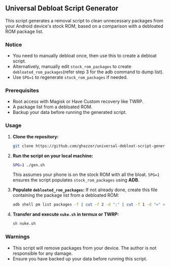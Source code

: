 ## Universal Debloat Script Generator

This script generates a removal script to clean unnecessary packages from your Android device's stock ROM, based on a comparison with a debloated ROM package list.

### Notice
- You need to manually debloat once, then use this to create a debloat script.
- Alternatively, manually edit `stock_rom_packages` to create `debloated_rom_packages`(refer step 3 for the adb command to dump list).
- Use `SPG=1` to regenerate `stock_rom_packages` if needed.

### Prerequisites
- Root access with Magisk or Have Custom recovery like TWRP.
- A package list from a debloated ROM.
- Backup your data before running the generated script.

### Usage

1. **Clone the repository:**
    ```bash
    git clone https://github.com/ghazzor/universal-debloat-script-generator.git
    ```

2. **Run the script on your local machine:**
    ```bash
    SPG=1 ./gen.sh
    ```
    This assumes your phone is on the stock ROM with all the bloat. `SPG=1` ensures the script populates `stock_rom_packages` using **ADB**.

3. **Populate `debloated_rom_packages`:**
    If not already done, create this file containing the package list from a debloated ROM:
    ```bash
    adb shell pm list packages -f | cut -f 2 -d ":" | cut -f 1 -d "=" > debloated_rom_packages
    ```

4. **Transfer and execute `nuke.sh` in termux or TWRP:**
    ```bash
    sh nuke.sh
    ```

### Warnings
- This script will remove packages from your device. The author is not responsible for any damage.
- Ensure you have backed up your data before running this script.

